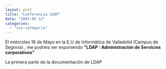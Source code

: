 ```yaml
---
layout: post
title: "Conferencia LDAP"
date: "2007-05-13"
categories: 
  - "sin-categoria"
---
```


El miércoles 16 de Mayo en la E.U de Informática de Valladolid (Campus de Segovia) , me podréis ver exponiendo **"LDAP : Administración de Servicios corporativos"**

La primera parte de la documentación de LDAP
